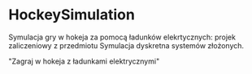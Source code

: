 # HockeySimulation

Symulacja gry w hokeja za pomocą ładunków elekrtycznych: projek zaliczeniowy z przedmiotu Symulacja dyskretna systemów złożonych.

"Zagraj w hokeja z ładunkami elektrycznymi"
